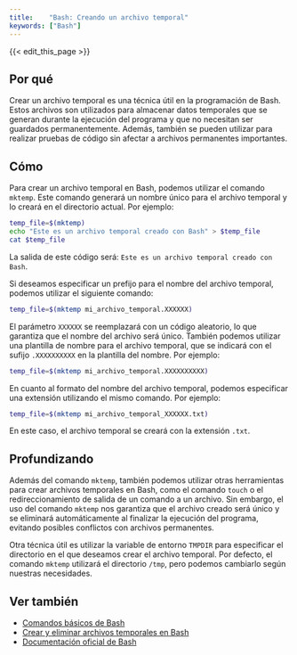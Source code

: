 ```yaml
---
title:    "Bash: Creando un archivo temporal"
keywords: ["Bash"]
---
```


{{< edit_this_page >}}

## Por qué

Crear un archivo temporal es una técnica útil en la programación de Bash. Estos archivos son utilizados para almacenar datos temporales que se generan durante la ejecución del programa y que no necesitan ser guardados permanentemente. Además, también se pueden utilizar para realizar pruebas de código sin afectar a archivos permanentes importantes.

## Cómo

Para crear un archivo temporal en Bash, podemos utilizar el comando `mktemp`. Este comando generará un nombre único para el archivo temporal y lo creará en el directorio actual. Por ejemplo:

```Bash
temp_file=$(mktemp)
echo "Este es un archivo temporal creado con Bash" > $temp_file
cat $temp_file
```

La salida de este código será: `Este es un archivo temporal creado con Bash`.

Si deseamos especificar un prefijo para el nombre del archivo temporal, podemos utilizar el siguiente comando:

```Bash
temp_file=$(mktemp mi_archivo_temporal.XXXXXX)
```

El parámetro `XXXXXX` se reemplazará con un código aleatorio, lo que garantiza que el nombre del archivo será único. También podemos utilizar una plantilla de nombre para el archivo temporal, que se indicará con el sufijo `.XXXXXXXXXX` en la plantilla del nombre. Por ejemplo:

```Bash
temp_file=$(mktemp mi_archivo_temporal.XXXXXXXXXX)
```

En cuanto al formato del nombre del archivo temporal, podemos especificar una extensión utilizando el mismo comando. Por ejemplo:

```Bash
temp_file=$(mktemp mi_archivo_temporal_XXXXXX.txt)
```

En este caso, el archivo temporal se creará con la extensión `.txt`.

## Profundizando

Además del comando `mktemp`, también podemos utilizar otras herramientas para crear archivos temporales en Bash, como el comando `touch` o el redireccionamiento de salida de un comando a un archivo. Sin embargo, el uso del comando `mktemp` nos garantiza que el archivo creado será único y se eliminará automáticamente al finalizar la ejecución del programa, evitando posibles conflictos con archivos permanentes.

Otra técnica útil es utilizar la variable de entorno `TMPDIR` para especificar el directorio en el que deseamos crear el archivo temporal. Por defecto, el comando `mktemp` utilizará el directorio `/tmp`, pero podemos cambiarlo según nuestras necesidades.

## Ver también

- [Comandos básicos de Bash](https://www.hostinger.es/tutoriales/comandos-basicos-de-bash/)
- [Crear y eliminar archivos temporales en Bash](https://www.enmimaquinafunciona.com/pregunta/97346/como-crear-y-borrar-un-archivo-temporal-en-bash)
- [Documentación oficial de Bash](https://www.gnu.org/software/bash/)